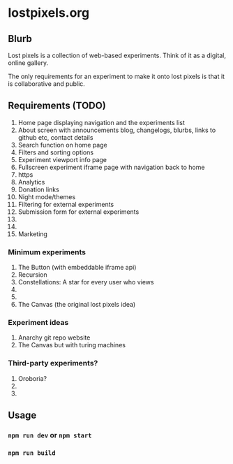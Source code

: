 # lostpixels.org

## Blurb

Lost pixels is a collection of web-based experiments. Think of it as a digital, online gallery.

The only requirements for an experiment to make it onto lost pixels is that it is collaborative and public.

## Requirements (TODO)

1. Home page displaying navigation and the experiments list
2. About screen with announcements blog, changelogs, blurbs, links to github etc, contact details
3. Search function on home page
4. Filters and sorting options
5. Experiment viewport info page
6. Fullscreen experiment iframe page with navigation back to home
7. https
8. Analytics
9. Donation links
10. Night mode/themes
11. Filtering for external experiments
12. Submission form for external experiments
13.
14.
15. Marketing

### Minimum experiments

1. The Button (with embeddable iframe api)
2. Recursion
3. Constellations: A star for every user who views
4.
5.
6. The Canvas (the original lost pixels idea)

### Experiment ideas

1. Anarchy git repo website
2. The Canvas but with turing machines

### Third-party experiments?

1. Oroboria?
2.
3.

## Usage

### `npm run dev` or `npm start`

### `npm run build`
